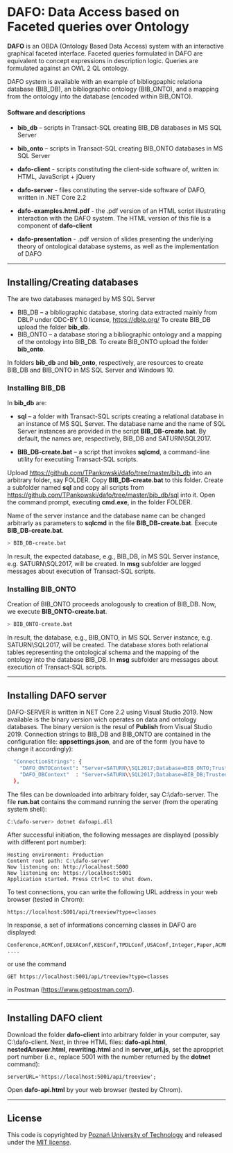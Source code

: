 # DAFO: Data Access based on Faceted queries over Ontology

**DAFO** is an OBDA (Ontology Based Data Access) system with an interactive graphical faceted interface. Faceted queries formulated in DAFO are equivalent to concept expressions in description logic. Queries are formulated against an OWL 2 QL ontology.

DAFO system is available with an example of bibliogpaphic relationa database (BIB_DB), an bibliographic ontology (BIB_ONTO), and a mapping from the ontology into the database (encoded within BIB_ONTO).


#### Software and descriptions ####

* **bib_db** – scripts in Transact-SQL creating BIB_DB databases in MS SQL Server

* **bib_onto** – scripts in Transact-SQL creating BIB_ONTO databases in MS SQL Server

* **dafo-client** - scripts constituting the client-side software of, written in: HTML, JavaScript + jQuery

* **dafo-server** - files constituting the server-side software of DAFO, written in .NET Core 2.2

* **dafo-examples.html.pdf** - the .pdf version of an HTML script illustrating interaction with the DAFO system. The HTML version of this file is a component of **dafo-client**

* **dafo-presentation** - .pdf version of slides presenting the underlying theory of ontological database systems, as well as the implementation of DAFO

---------------------------------------------------------------------------------------------------------------------------------

## Installing/Creating databases
The are two databases managed by MS SQL Server
* BIB_DB – a bibliographic database, storing data extracted mainly from DBLP under  ODC-BY 1.0 license, https://dblp.org/
To create BIB_DB upload the folder **bib_db**.
* BIB_ONTO – a database storing a bibliographic ontology and a mapping of the ontology into BIB_DB. To create BIB_ONTO upload the folder **bib_onto**.

In folders **bib_db** and **bib_onto**, respectively, are resources to create BIB_DB and BIB_ONTO in MS SQL Server and Windows 10.

### Installing BIB_DB

In **bib_db** are: 

* **sql** – a folder with Transact-SQL scripts creating a relational database in an instance of MS SQL Server. The database name and the name of SQL Server instances are provided in the script **BIB_DB-create.bat**. By default, the names are, respectively, BIB_DB and SATURN\SQL2017. 

* **BIB_DB-create.bat** – a script that invokes **sqlcmd**, 
a command-line utility for executiing Transact-SQL scripts.

Upload https://github.com/TPankowski/dafo/tree/master/bib_db into an arbitrary folder, say FOLDER. Copy  **BIB_DB-create.bat** to this folder. Create a subfolder named **sql** and copy all scripts from https://github.com/TPankowski/dafo/tree/master/bib_db/sql into it. Open the command prompt, executing **cmd.exe**, in the folder FOLDER. 

Name of the server instance and the database name can be changed arbitrarly as parameters to **sqlcmd** in the file **BIB_DB-create.bat**. Execute **BIB_DB-create.bat**.

```bash
> BIB_DB-create.bat
```

In result, the expected database, e.g., BIB_DB, in MS SQL Server instance, e.g. SATURN\SQL2017, will be created.
In **msg** subfolder are logged messages about execution of Transact-SQL scripts.

### Installing BIB_ONTO

Creation of BIB_ONTO proceeds anologously to creation of BIB_DB.
Now, we execute **BIB_ONTO-create.bat**.
```bash
> BIB_ONTO-create.bat
```

In result, the database, e.g., BIB_ONTO, in MS SQL Server instance, e.g. SATURN\SQL2017, will be created. The database stores both relational tables representing the ontological schema and the mapping of the ontology into the database BIB_DB.
In **msg** subfolder are  messages about execution of Transact-SQL scripts.

------------------------------------------------------

## Installing DAFO server

DAFO-SERVER is written in NET Core 2.2 using Visual Studio 2019. Now available is the binary version wich operates on data and ontology databases. The binary version is the resul of **Publish** from Visual Studio 2019. Connection strings to BIB_DB and BIB_ONTO are contained in the configuration file: **appsettings.json**, and are of the form (you have to change it accordingly):

```bash
  "ConnectionStrings": {
    "DAFO_ONTOContext": "Server=SATURN\\SQL2017;Database=BIB_ONTO;Trusted_Connection=True;",
	"DAFO_DBContext"  : "Server=SATURN\\SQL2017;Database=BIB_DB;Trusted_Connection=True;"
  },
```
The files can be downloaded into arbitrary folder, say C:\dafo-server. The file **run.bat** contains the command running the server (from the operating system shell):

```bash
C:\dafo-server> dotnet dafoapi.dll
```

After successful initiation, the following messages are displayed  (possibly with different port number):  

```bush
Hosting environment: Production
Content root path: C:\dafo-server
Now listening on: http://localhost:5000
Now listening on: https://localhost:5001
Application started. Press Ctrl+C to shut down.
```

To test connections, you can write the following URL address in your web browser (tested in Chrom):

```brush
https://localhost:5001/api/treeview?type=classes
```

In response, a set of informations concerning classes in DAFO are displayed:

```brush
Conference,ACMConf,DEXAConf,KESConf,TPDLConf,USAConf,Integer,Paper,ACMPaper, ....
```

or use the command
```brush
GET https://localhost:5001/api/treeview?type=classes
```

in Postman (https://www.getpostman.com/).

------------------------------------------------------

## Installing DAFO client

Download the folder **dafo-client** into arbitrary folder in your computer, say C:\dafo-client. Next, in three HTML files: **dafo-api.html**, **nestedAnswer.html**, **rewriting.html** and in **server_url.js**, set the aproppriet port number (i.e., replace 5001 with the number returned by the **dotnet** command): 

```bush
serverURL='https://localhost:5001/api/treeview';
```

Open **dafo-api.html** by your web browser (tested by Chrom).

------------------------------------------------------------

## License
This code is copyrighted by [Poznań University of Technology](https://www.put.poznan.pl/en)
and released under the [MIT license](http://opensource.org/licenses/MIT).

